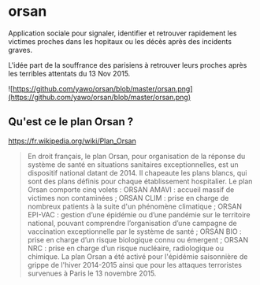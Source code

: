 # orsan
Application sociale pour signaler, identifier et retrouver rapidement les victimes proches dans les hopitaux ou les décès après des incidents graves.

L'idée part de la souffrance des parisiens à retrouver leurs proches après les terribles attentats du 13 Nov 2015.

![https://github.com/yawo/orsan/blob/master/orsan.png](https://github.com/yawo/orsan/blob/master/orsan.png)

## Qu'est ce le plan Orsan ?
https://fr.wikipedia.org/wiki/Plan_Orsan
> En droit français, le plan Orsan, pour organisation de la réponse du système de santé en situations sanitaires exceptionnelles, est un dispositif national datant de 2014. Il chapeaute les plans blancs, qui sont des plans définis pour chaque établissement hospitalier.
Le plan Orsan comporte cinq volets :
ORSAN AMAVI : accueil massif de victimes non contaminées ;
ORSAN CLIM : prise en charge de nombreux patients à la suite d'un phénomène climatique ;
ORSAN EPI-VAC : gestion d’une épidémie ou d’une pandémie sur le territoire national, pouvant comprendre l’organisation d’une campagne de vaccination exceptionnelle par le système de santé ;
ORSAN BIO : prise en charge d’un risque biologique connu ou émergent ;
ORSAN NRC : prise en charge d’un risque nucléaire, radiologique ou chimique.
La plan Orsan a été activé pour l'épidémie saisonnière de grippe de l'hiver 2014-2015 ainsi que pour les attaques terroristes survenues à Paris le 13 novembre 2015.
